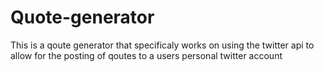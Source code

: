 # Quote-generator
This is a qoute generator that specificaly works on using the twitter api to allow for the posting of qoutes to a users personal twitter account

